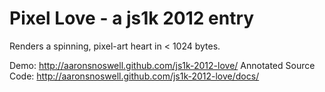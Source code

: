 # Pixel Love - a js1k 2012 entry

Renders a spinning, pixel-art heart in < 1024 bytes.

Demo: http://aaronsnoswell.github.com/js1k-2012-love/
Annotated Source Code: http://aaronsnoswell.github.com/js1k-2012-love/docs/
